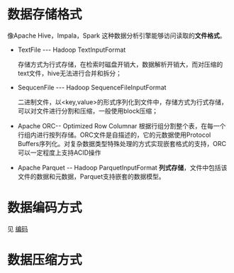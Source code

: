 #  数据存储格式

像Apache Hive，Impala，Spark 这种数据分析引擎能够访问读取的**文件格式**。
- TextFile --- Hadoop TextInputFormat

  存储方式为行式存储，在检索时磁盘开销大，数据解析开销大，而对压缩的text文件，hive无法进行合并和拆分；

- SequcenFile --- Hadoop SequenceFileInputFormat

  二进制文件，以<key,value>的形式序列化到文件中，存储方式为行式存储，可以对文件进行分割和压缩，一般使用block压缩；

- Apache ORC-- Optimized Row Columnar
  根据行组分割整个表，在每一个行组内进行按列存储。ORC文件是自描述的，它的元数据使用Protocol Buffers序列化。对复杂数据类型特殊处理的方式实现嵌套格式的支持，ORC可以一定程度上支持ACID操作

- Apache Parquet -- Hadoop ParquetInputFormat
**列式存储**，文件中包括该文件的数据和元数据，Parquet支持嵌套的数据模型。



# 数据编码方式



见 [编码](./encoding.md)



# 数据压缩方式